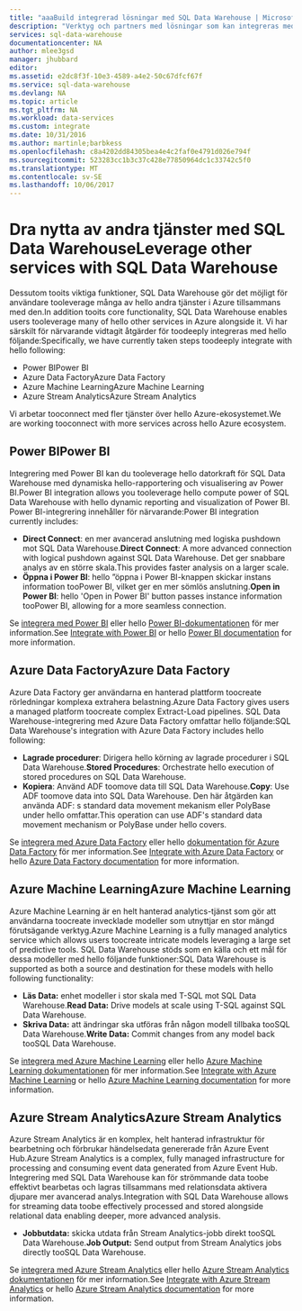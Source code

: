 ```yaml
---
title: "aaaBuild integrerad lösningar med SQL Data Warehouse | Microsoft Docs"
description: "Verktyg och partners med lösningar som kan integreras med SQL Data Warehouse. "
services: sql-data-warehouse
documentationcenter: NA
author: mlee3gsd
manager: jhubbard
editor: 
ms.assetid: e2dc8f3f-10e3-4589-a4e2-50c67dfcf67f
ms.service: sql-data-warehouse
ms.devlang: NA
ms.topic: article
ms.tgt_pltfrm: NA
ms.workload: data-services
ms.custom: integrate
ms.date: 10/31/2016
ms.author: martinle;barbkess
ms.openlocfilehash: c8a4202dd84305bea4e4c2faf0e4791d026e794f
ms.sourcegitcommit: 523283cc1b3c37c428e77850964dc1c33742c5f0
ms.translationtype: MT
ms.contentlocale: sv-SE
ms.lasthandoff: 10/06/2017
---
```

# <a name="leverage-other-services-with-sql-data-warehouse"></a><span data-ttu-id="46072-103">Dra nytta av andra tjänster med SQL Data Warehouse</span><span class="sxs-lookup"><span data-stu-id="46072-103">Leverage other services with SQL Data Warehouse</span></span>
<span data-ttu-id="46072-104">Dessutom tooits viktiga funktioner, SQL Data Warehouse gör det möjligt för användare tooleverage många av hello andra tjänster i Azure tillsammans med den.</span><span class="sxs-lookup"><span data-stu-id="46072-104">In addition tooits core functionality, SQL Data Warehouse enables users tooleverage many of hello other services in Azure alongside it.</span></span>  <span data-ttu-id="46072-105">Vi har särskilt för närvarande vidtagit åtgärder för toodeeply integreras med hello följande:</span><span class="sxs-lookup"><span data-stu-id="46072-105">Specifically, we have currently taken steps toodeeply integrate with hello following:</span></span>

* <span data-ttu-id="46072-106">Power BI</span><span class="sxs-lookup"><span data-stu-id="46072-106">Power BI</span></span>
* <span data-ttu-id="46072-107">Azure Data Factory</span><span class="sxs-lookup"><span data-stu-id="46072-107">Azure Data Factory</span></span>
* <span data-ttu-id="46072-108">Azure Machine Learning</span><span class="sxs-lookup"><span data-stu-id="46072-108">Azure Machine Learning</span></span>
* <span data-ttu-id="46072-109">Azure Stream Analytics</span><span class="sxs-lookup"><span data-stu-id="46072-109">Azure Stream Analytics</span></span>

<span data-ttu-id="46072-110">Vi arbetar tooconnect med fler tjänster över hello Azure-ekosystemet.</span><span class="sxs-lookup"><span data-stu-id="46072-110">We are working tooconnect with more services across hello Azure ecosystem.</span></span>

## <a name="power-bi"></a><span data-ttu-id="46072-111">Power BI</span><span class="sxs-lookup"><span data-stu-id="46072-111">Power BI</span></span>
<span data-ttu-id="46072-112">Integrering med Power BI kan du tooleverage hello datorkraft för SQL Data Warehouse med dynamiska hello-rapportering och visualisering av Power BI.</span><span class="sxs-lookup"><span data-stu-id="46072-112">Power BI integration allows you tooleverage hello compute power of SQL Data Warehouse with hello dynamic reporting and visualization of Power BI.</span></span> <span data-ttu-id="46072-113">Power BI-integrering innehåller för närvarande:</span><span class="sxs-lookup"><span data-stu-id="46072-113">Power BI integration currently includes:</span></span>

* <span data-ttu-id="46072-114">**Direct Connect**: en mer avancerad anslutning med logiska pushdown mot SQL Data Warehouse.</span><span class="sxs-lookup"><span data-stu-id="46072-114">**Direct Connect**: A more advanced connection with logical pushdown against SQL Data Warehouse.</span></span>  <span data-ttu-id="46072-115">Det ger snabbare analys av en större skala.</span><span class="sxs-lookup"><span data-stu-id="46072-115">This provides faster analysis on a larger scale.</span></span>
* <span data-ttu-id="46072-116">**Öppna i Power BI**: hello ”öppna i Power BI-knappen skickar instans information tooPower BI, vilket ger en mer sömlös anslutning.</span><span class="sxs-lookup"><span data-stu-id="46072-116">**Open in Power BI**: hello 'Open in Power BI' button passes instance information tooPower BI, allowing for a more seamless connection.</span></span>

<span data-ttu-id="46072-117">Se [integrera med Power BI](sql-data-warehouse-integrate-power-bi.md) eller hello [Power BI-dokumentationen](http://blogs.msdn.com/b/powerbi/archive/2015/06/24/exploring-azure-sql-data-warehouse-with-power-bi.aspx) för mer information.</span><span class="sxs-lookup"><span data-stu-id="46072-117">See [Integrate with Power BI](sql-data-warehouse-integrate-power-bi.md) or hello [Power BI documentation](http://blogs.msdn.com/b/powerbi/archive/2015/06/24/exploring-azure-sql-data-warehouse-with-power-bi.aspx) for more information.</span></span>

## <a name="azure-data-factory"></a><span data-ttu-id="46072-118">Azure Data Factory</span><span class="sxs-lookup"><span data-stu-id="46072-118">Azure Data Factory</span></span>
<span data-ttu-id="46072-119">Azure Data Factory ger användarna en hanterad plattform toocreate rörledningar komplexa extrahera belastning.</span><span class="sxs-lookup"><span data-stu-id="46072-119">Azure Data Factory gives users a managed platform toocreate complex Extract-Load pipelines.</span></span>  <span data-ttu-id="46072-120">SQL Data Warehouse-integrering med Azure Data Factory omfattar hello följande:</span><span class="sxs-lookup"><span data-stu-id="46072-120">SQL Data Warehouse's integration with Azure Data Factory includes hello following:</span></span>

* <span data-ttu-id="46072-121">**Lagrade procedurer**: Dirigera hello körning av lagrade procedurer i SQL Data Warehouse.</span><span class="sxs-lookup"><span data-stu-id="46072-121">**Stored Procedures**: Orchestrate hello execution of stored procedures on SQL Data Warehouse.</span></span>
* <span data-ttu-id="46072-122">**Kopiera**: Använd ADF toomove data till SQL Data Warehouse.</span><span class="sxs-lookup"><span data-stu-id="46072-122">**Copy**: Use ADF toomove data into SQL Data Warehouse.</span></span>  <span data-ttu-id="46072-123">Den här åtgärden kan använda ADF: s standard data movement mekanism eller PolyBase under hello omfattar.</span><span class="sxs-lookup"><span data-stu-id="46072-123">This operation can use ADF's standard data movement mechanism or PolyBase under hello covers.</span></span> 

<span data-ttu-id="46072-124">Se [integrera med Azure Data Factory](sql-data-warehouse-integrate-azure-data-factory.md) eller hello [dokumentation för Azure Data Factory](https://azure.microsoft.com/documentation/services/data-factory/) för mer information.</span><span class="sxs-lookup"><span data-stu-id="46072-124">See [Integrate with Azure Data Factory](sql-data-warehouse-integrate-azure-data-factory.md) or hello [Azure Data Factory documentation](https://azure.microsoft.com/documentation/services/data-factory/) for more information.</span></span>

## <a name="azure-machine-learning"></a><span data-ttu-id="46072-125">Azure Machine Learning</span><span class="sxs-lookup"><span data-stu-id="46072-125">Azure Machine Learning</span></span>
<span data-ttu-id="46072-126">Azure Machine Learning är en helt hanterad analytics-tjänst som gör att användarna toocreate invecklade modeller som utnyttjar en stor mängd förutsägande verktyg.</span><span class="sxs-lookup"><span data-stu-id="46072-126">Azure Machine Learning is a fully managed analytics service which allows users toocreate intricate models leveraging a large set of predictive tools.</span></span>  <span data-ttu-id="46072-127">SQL Data Warehouse stöds som en källa och ett mål för dessa modeller med hello följande funktioner:</span><span class="sxs-lookup"><span data-stu-id="46072-127">SQL Data Warehouse is supported as both a source and destination for these models with hello following functionality:</span></span>

* <span data-ttu-id="46072-128">**Läs Data:** enhet modeller i stor skala med T-SQL mot SQL Data Warehouse.</span><span class="sxs-lookup"><span data-stu-id="46072-128">**Read Data:** Drive models at scale using T-SQL against SQL Data Warehouse.</span></span>
* <span data-ttu-id="46072-129">**Skriva Data:** att ändringar ska utföras från någon modell tillbaka tooSQL Data Warehouse.</span><span class="sxs-lookup"><span data-stu-id="46072-129">**Write Data:** Commit changes from any model back tooSQL Data Warehouse.</span></span>

<span data-ttu-id="46072-130">Se [integrera med Azure Machine Learning](sql-data-warehouse-integrate-azure-machine-learning.md) eller hello [Azure Machine Learning dokumentationen](https://azure.microsoft.com/services/machine-learning/) för mer information.</span><span class="sxs-lookup"><span data-stu-id="46072-130">See [Integrate with Azure Machine Learning](sql-data-warehouse-integrate-azure-machine-learning.md) or hello [Azure Machine Learning documentation](https://azure.microsoft.com/services/machine-learning/) for more information.</span></span>

## <a name="azure-stream-analytics"></a><span data-ttu-id="46072-131">Azure Stream Analytics</span><span class="sxs-lookup"><span data-stu-id="46072-131">Azure Stream Analytics</span></span>
<span data-ttu-id="46072-132">Azure Stream Analytics är en komplex, helt hanterad infrastruktur för bearbetning och förbrukar händelsedata genererade från Azure Event Hub.</span><span class="sxs-lookup"><span data-stu-id="46072-132">Azure Stream Analytics is a complex, fully managed infrastructure for processing and consuming event data generated from Azure Event Hub.</span></span>  <span data-ttu-id="46072-133">Integrering med SQL Data Warehouse kan för strömmande data toobe effektivt bearbetas och lagras tillsammans med relationsdata aktivera djupare mer avancerad analys.</span><span class="sxs-lookup"><span data-stu-id="46072-133">Integration with SQL Data Warehouse allows for streaming data toobe effectively processed and stored alongside relational data enabling deeper, more advanced analysis.</span></span>  

* <span data-ttu-id="46072-134">**Jobbutdata:** skicka utdata från Stream Analytics-jobb direkt tooSQL Data Warehouse.</span><span class="sxs-lookup"><span data-stu-id="46072-134">**Job Output:** Send output from Stream Analytics jobs directly tooSQL Data Warehouse.</span></span>

<span data-ttu-id="46072-135">Se [integrera med Azure Stream Analytics](sql-data-warehouse-integrate-azure-stream-analytics.md) eller hello [Azure Stream Analytics dokumentationen](https://azure.microsoft.com/documentation/services/stream-analytics/) för mer information.</span><span class="sxs-lookup"><span data-stu-id="46072-135">See [Integrate with Azure Stream Analytics](sql-data-warehouse-integrate-azure-stream-analytics.md) or hello [Azure Stream Analytics documentation](https://azure.microsoft.com/documentation/services/stream-analytics/) for more information.</span></span>

<!--Image references-->

<!--Article references-->
[development overview]: sql-data-warehouse-overview-develop/

[Azure Data Factory]: sql-data-warehouse-integrate-azure-data-factory.md
[Azure Machine Learning]: sql-data-warehouse-integrate-azure-machine-learning.md
[Azure Stream Analytics]: sql-data-warehouse-integrate-azure-stream-analytics.md
[Power BI]: sql-data-warehouse-integrate-power-bi.md
[Partners]: sql-data-warehouse-partner-business-intelligence.md

<!--MSDN references-->

<!--Other Web references-->
